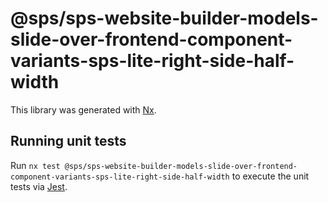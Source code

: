 # @sps/sps-website-builder-models-slide-over-frontend-component-variants-sps-lite-right-side-half-width

This library was generated with [Nx](https://nx.dev).

## Running unit tests

Run `nx test @sps/sps-website-builder-models-slide-over-frontend-component-variants-sps-lite-right-side-half-width` to execute the unit tests via [Jest](https://jestjs.io).
